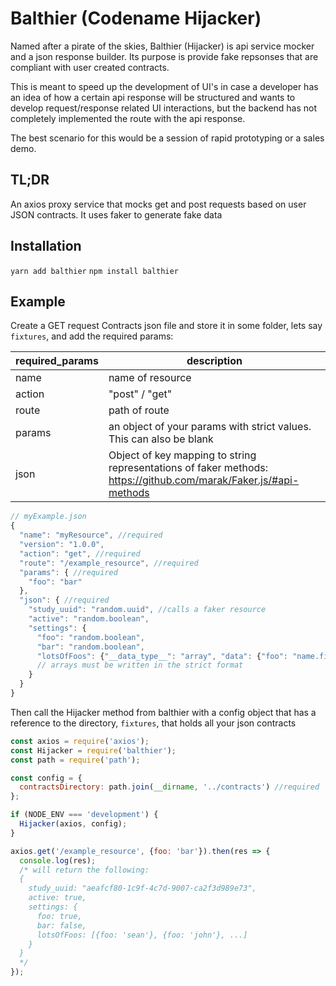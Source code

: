 # Balthier (Codename Hijacker)

Named after a pirate of the skies, Balthier (Hijacker) is api service
mocker and a json response builder. Its purpose is provide fake
repsonses that are compliant with user created contracts.

This is meant to speed up the development of UI's in case a developer
has an idea of how a certain api response will be structured and
wants to develop request/response related UI interactions, but the
backend has not completely implemented the route with the api response.

The best scenario for this would be a session of rapid prototyping or a
sales demo.

## TL;DR

An axios proxy service that mocks get and post requests based on user JSON contracts. It uses faker to generate fake data

## Installation

`yarn add balthier`
`npm install balthier`

## Example

Create a GET request Contracts json file and store it in some folder, lets say `fixtures`, and add the required params:

|required_params|description|
|---------------|----|
|name|name of resource|
|action|"post" / "get"|
|route|path of route|
|params|an object of your params with strict values. This can also be blank|
|json|Object of key mapping to string representations of faker methods: https://github.com/marak/Faker.js/#api-methods|


```js
// myExample.json
{
  "name": "myResource", //required
  "version": "1.0.0",
  "action": "get", //required
  "route": "/example_resource", //required
  "params": { //required
    "foo": "bar"
  },
  "json": { //required
    "study_uuid": "random.uuid", //calls a faker resource
    "active": "random.boolean",
    "settings": {
      "foo": "random.boolean",
      "bar": "random.boolean",
      "lotsOfFoos": {"__data_type__": "array", "data": {"foo": "name.firstName"}, "counts": 3}
      // arrays must be written in the strict format
    }
  }
}
```

Then call the Hijacker method from balthier with a config object that has a reference to the directory, `fixtures`, that holds all your json contracts

```js
const axios = require('axios');
const Hijacker = require('balthier');
const path = require('path');

const config = {
  contractsDirectory: path.join(__dirname, '../contracts') //required
};

if (NODE_ENV === 'development') {
  Hijacker(axios, config);
}

axios.get('/example_resource', {foo: 'bar'}).then(res => {
  console.log(res);
  /* will return the following:
  {
    study_uuid: "aeafcf80-1c9f-4c7d-9007-ca2f3d989e73",
    active: true,
    settings: {
      foo: true,
      bar: false,
      lotsOfFoos: [{foo: 'sean'}, {foo: 'john'}, ...]
    }
  }
  */
});

```
